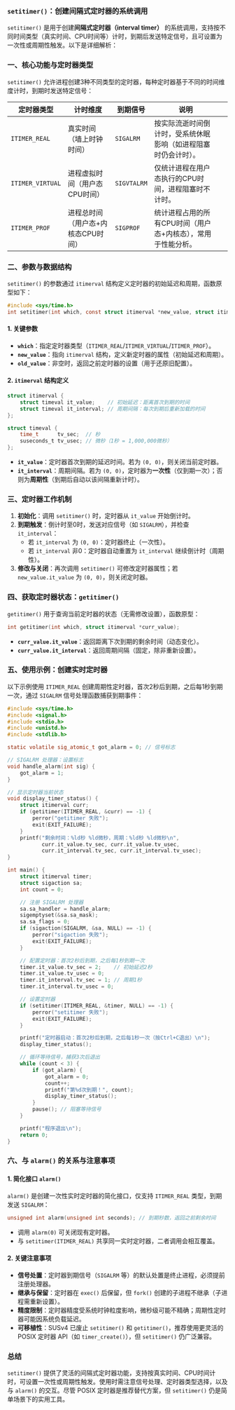 ### `setitimer()`：创建间隔式定时器的系统调用  
`setitimer()` 是用于创建**间隔式定时器（interval timer）** 的系统调用，支持按不同时间类型（真实时间、CPU时间等）计时，到期后发送特定信号，且可设置为一次性或周期性触发。以下是详细解析：


### 一、核心功能与定时器类型  
`setitimer()` 允许进程创建3种不同类型的定时器，每种定时器基于不同的时间维度计时，到期时发送特定信号：  

| 定时器类型            | 计时维度                | 到期信号        | 说明                               |     |
| ---------------- | ------------------- | ----------- | -------------------------------- | --- |
| `ITIMER_REAL`    | 真实时间（墙上时钟时间）        | `SIGALRM`   | 按实际流逝时间倒计时，受系统休眠影响（如进程阻塞时仍会计时）。  |     |
| `ITIMER_VIRTUAL` | 进程虚拟时间（用户态CPU时间）    | `SIGVTALRM` | 仅统计进程在用户态执行的CPU时间，进程阻塞时不计时。      |     |
| `ITIMER_PROF`    | 进程总时间（用户态+内核态CPU时间） | `SIGPROF`   | 统计进程占用的所有CPU时间（用户态+内核态），常用于性能分析。 |     |


### 二、参数与数据结构  
`setitimer()` 的参数通过 `itimerval` 结构定义定时器的初始延迟和周期，函数原型如下：  
```c
#include <sys/time.h>
int setitimer(int which, const struct itimerval *new_value, struct itimerval *old_value);
```  

#### 1. 关键参数  
- **`which`**：指定定时器类型（`ITIMER_REAL`/`ITIMER_VIRTUAL`/`ITIMER_PROF`）。  
- **`new_value`**：指向 `itimerval` 结构，定义新定时器的属性（初始延迟和周期）。  
- **`old_value`**：非空时，返回之前定时器的设置（用于还原旧配置）。  


#### 2. `itimerval` 结构定义  
```c
struct itimerval {
    struct timeval it_value;    // 初始延迟：距离首次到期的时间
    struct timeval it_interval; // 周期间隔：每次到期后重新加载的时间
};

struct timeval {
    time_t      tv_sec;  // 秒
    suseconds_t tv_usec; // 微秒（1秒 = 1,000,000微秒）
};
```  

- **`it_value`**：定时器首次到期的延迟时间。若为 `(0, 0)`，则关闭当前定时器。  
- **`it_interval`**：周期间隔。若为 `(0, 0)`，定时器为**一次性**（仅到期一次）；否则为**周期性**（到期后自动以该间隔重新计时）。  


### 三、定时器工作机制  
1. **初始化**：调用 `setitimer()` 时，定时器从 `it_value` 开始倒计时。  
2. **到期触发**：倒计时至0时，发送对应信号（如 `SIGALRM`），并检查 `it_interval`：  
   - 若 `it_interval` 为 `(0, 0)`：定时器终止（一次性）。  
   - 若 `it_interval` 非0：定时器自动重置为 `it_interval` 继续倒计时（周期性）。  
3. **修改与关闭**：再次调用 `setitimer()` 可修改定时器属性；若 `new_value.it_value` 为 `(0, 0)`，则关闭定时器。  


### 四、获取定时器状态：`getitimer()`  
`getitimer()` 用于查询当前定时器的状态（无需修改设置），函数原型：  
```c
int getitimer(int which, struct itimerval *curr_value);
```  
- **`curr_value.it_value`**：返回距离下次到期的剩余时间（动态变化）。  
- **`curr_value.it_interval`**：返回周期间隔（固定，除非重新设置）。  


### 五、使用示例：创建实时定时器  
以下示例使用 `ITIMER_REAL` 创建周期性定时器，首次2秒后到期，之后每1秒到期一次，通过 `SIGALRM` 信号处理函数捕获到期事件：  

```c
#include <sys/time.h>
#include <signal.h>
#include <stdio.h>
#include <unistd.h>
#include <stdlib.h>

static volatile sig_atomic_t got_alarm = 0; // 信号标志

// SIGALRM 处理器：设置标志
void handle_alarm(int sig) {
    got_alarm = 1;
}

// 显示定时器当前状态
void display_timer_status() {
    struct itimerval curr;
    if (getitimer(ITIMER_REAL, &curr) == -1) {
        perror("getitimer 失败");
        exit(EXIT_FAILURE);
    }
    printf("剩余时间：%ld秒 %ld微秒，周期：%ld秒 %ld微秒\n",
           curr.it_value.tv_sec, curr.it_value.tv_usec,
           curr.it_interval.tv_sec, curr.it_interval.tv_usec);
}

int main() {
    struct itimerval timer;
    struct sigaction sa;
    int count = 0;

    // 注册 SIGALRM 处理器
    sa.sa_handler = handle_alarm;
    sigemptyset(&sa.sa_mask);
    sa.sa_flags = 0;
    if (sigaction(SIGALRM, &sa, NULL) == -1) {
        perror("sigaction 失败");
        exit(EXIT_FAILURE);
    }

    // 配置定时器：首次2秒后到期，之后每1秒到期一次
    timer.it_value.tv_sec = 2;    // 初始延迟2秒
    timer.it_value.tv_usec = 0;
    timer.it_interval.tv_sec = 1; // 周期1秒
    timer.it_interval.tv_usec = 0;

    // 设置定时器
    if (setitimer(ITIMER_REAL, &timer, NULL) == -1) {
        perror("setitimer 失败");
        exit(EXIT_FAILURE);
    }

    printf("定时器启动：首次2秒后到期，之后每1秒一次（按Ctrl+C退出）\n");
    display_timer_status();

    // 循环等待信号，捕获3次后退出
    while (count < 3) {
        if (got_alarm) {
            got_alarm = 0;
            count++;
            printf("第%d次到期！", count);
            display_timer_status();
        }
        pause(); // 阻塞等待信号
    }

    printf("程序退出\n");
    return 0;
}
```  


### 六、与 `alarm()` 的关系与注意事项  
#### 1. 简化接口 `alarm()`  
`alarm()` 是创建一次性实时定时器的简化接口，仅支持 `ITIMER_REAL` 类型，到期发送 `SIGALRM`：  
```c
unsigned int alarm(unsigned int seconds); // 到期秒数，返回之前剩余时间
```  
- 调用 `alarm(0)` 可关闭现有定时器。  
- 与 `setitimer(ITIMER_REAL)` 共享同一实时定时器，二者调用会相互覆盖。  


#### 2. 关键注意事项  
- **信号处置**：定时器到期信号（`SIGALRM` 等）的默认处置是终止进程，必须提前注册处理器。  
- **继承与保留**：定时器在 `exec()` 后保留，但 `fork()` 创建的子进程不继承（子进程需重新设置）。  
- **精度限制**：定时器精度受系统时钟粒度影响，微秒级可能不精确；周期性定时器可能因系统负载延迟。  
- **可移植性**：SUSv4 已废止 `setitimer()` 和 `getitimer()`，推荐使用更灵活的 POSIX 定时器 API（如 `timer_create()`），但 `setitimer()` 仍广泛兼容。  

### 总结  
`setitimer()` 提供了灵活的间隔式定时器功能，支持按真实时间、CPU时间计时，可设置一次性或周期性触发。使用时需注意信号处理、定时器类型选择，以及与 `alarm()` 的交互。尽管 POSIX 定时器是推荐替代方案，但 `setitimer()` 仍是简单场景下的实用工具。